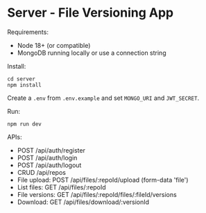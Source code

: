 # Server - File Versioning App

Requirements:
- Node 18+ (or compatible)
- MongoDB running locally or use a connection string

Install:

```
cd server
npm install
```

Create a `.env` from `.env.example` and set `MONGO_URI` and `JWT_SECRET`.

Run:

```
npm run dev
```

APIs:
- POST /api/auth/register
- POST /api/auth/login
- POST /api/auth/logout
- CRUD /api/repos
- File upload: POST /api/files/:repoId/upload (form-data 'file')
- List files: GET /api/files/:repoId
- File versions: GET /api/files/:repoId/files/:fileId/versions
- Download: GET /api/files/download/:versionId
